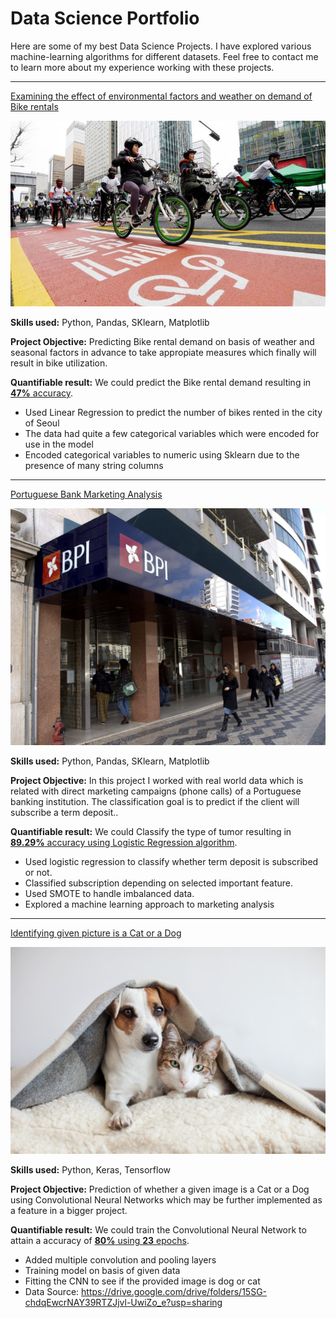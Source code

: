 # Data Science Portfolio

Here are some of my best Data Science Projects. I have explored various machine-learning algorithms for different datasets. Feel free to contact me to learn more about my experience working with these projects.

***

[Examining the effect of environmental factors and weather on demand of Bike rentals](https://github.com/Romneasek/Predicting_Seoul_Bike_Rented_Count)

<img src="images/seoul-bikes.jpeg?raw=true"/>

**Skills used:** Python, Pandas, SKlearn, Matplotlib

**Project Objective:** Predicting Bike rental demand on basis of weather and seasonal factors in advance to take appropiate measures which finally will result in bike utilization.

**Quantifiable result:** We could predict the Bike rental demand resulting in [**47%** accuracy](https://github.com/Romneasek/Predicting_Seoul_Bike_Rented_Count).

- Used Linear Regression to predict the number of bikes rented in the city of Seoul
- The data had quite a few categorical variables which were encoded for use in the model
- Encoded categorical variables to numeric using Sklearn due to the presence of many string columns


***

[Portuguese Bank Marketing Analysis](https://github.com/Romneasek/Portuguese_Bank_Marketing_Analysis)

<img src="images/LR.jpg?raw=true"/>

**Skills used:** Python, Pandas, SKlearn, Matplotlib

**Project Objective:** In this project I worked with real world data which is related with direct marketing campaigns (phone calls) of a Portuguese banking institution. The classification goal is to predict if the client will subscribe a term deposit..

**Quantifiable result:** We could Classify the type of tumor resulting in [**89.29%** accuracy using Logistic Regression algorithm](https://github.com/Romneasek/Portuguese_Bank_Marketing_Analysis).

- Used logistic regression to classify whether term deposit is subscribed or not.
- Classified subscription depending on selected important feature.
- Used SMOTE to handle imbalanced data.
- Explored a machine learning approach to marketing analysis

***

[Identifying given picture is a Cat or a Dog](https://github.com/suvo-gh/Cat_or_Dog_prediction/blob/main/CNN_Project%20(Image_Classification).ipynb)

<img src="images/Dog-and-Cat.jpeg?raw=true"/>

**Skills used:** Python, Keras, Tensorflow

**Project Objective:** Prediction of whether a given image is a Cat or a Dog using Convolutional Neural Networks which may be further implemented as a feature in a bigger project.

**Quantifiable result:** We could train the Convolutional Neural Network to attain a accuracy of [**80%** using **23** epochs](https://github.com/suvo-gh/Cat_or_Dog_prediction/blob/main/CNN_Project%20(Image_Classification).ipynb).

- Added multiple convolution and pooling layers
- Training model on basis of given data
- Fitting the CNN to see if the provided image is dog or cat
- Data Source: https://drive.google.com/drive/folders/15SG-chdqEwcrNAY39RTZJjvl-UwiZo_e?usp=sharing